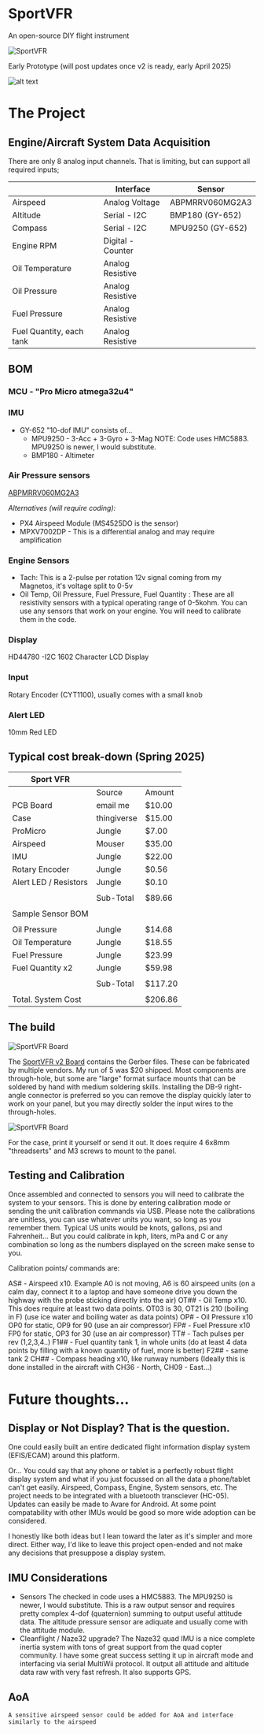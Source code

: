 # SportVFR
An open-source DIY flight instrument

![SportVFR](images/sportvfr%20on%20panel.png)

Early Prototype (will post updates once v2 is ready, early April 2025)

![alt text](https://4.bp.blogspot.com/-GkP8dgFIXWg/WY2YKC37I7I/AAAAAAAAMsY/HeARyIRffEwuhb2vx854bXn1ijqGvWt4QCKgBGAs/s1600/20160601_071528.jpg "Sport VFR DIY project")

# The Project

## Engine/Aircraft System Data Acquisition
There are only 8 analog input channels. That is limiting, but can support all required inputs;
  
|                          | Interface         | Sensor     |
|--------------------------|-------------------|------------|
| Airspeed                 | Analog Voltage    | ABPMRRV060MG2A3 |
| Altitude                 | Serial - I2C      | BMP180 (GY-652) |
| Compass                  | Serial - I2C      | MPU9250 (GY-652)|
| Engine RPM               | Digital - Counter |            |
| Oil Temperature          | Analog Resistive  |            |
| Oil Pressure             | Analog Resistive  |            |
| Fuel Pressure            | Analog Resistive  |            |
| Fuel Quantity, each tank | Analog Resistive  |            |

<!---
	That leaves any or / all of these non-mandated data points commonly measured on most aircraft;

|                          | Interface         | Sensor     |
|--------------------------|-------------------|------------|
| Electric System Voltage  | Analog            |            |
| Ammeter                  | I2C               | ACS712ELC  |
| Cylinder Head 1-6        | Analog Resistive  |            |
| Exhaust Gas   1-6        | Analog Resistive  |            |
| Fuel Flow                | Digital - Counter |            |
-->

## BOM

### MCU - "Pro Micro atmega32u4"

### IMU
- GY-652 "10-dof IMU" consists of...
   - MPU9250 - 3-Acc + 3-Gyro + 3-Mag  NOTE: Code uses HMC5883. MPU9250 is newer, I would substitute.
   - BMP180  - Altimeter

### Air Pressure sensors
[ABPMRRV060MG2A3](https://www.mouser.com/ProductDetail/Honeywell/ABPMRRV060MG2A3?qs=OTrKUuiFdkZ2B8eiLukmLQ%3D%3D)

*Alternatives (will require coding):*
- PX4 Airspeed Module (MS4525DO is the sensor)
- MPXV7002DP - This is a differential analog and may require amplification

### Engine Sensors

- Tach: This is a 2-pulse per rotation 12v signal coming from my Magnetos, it's voltage split to 0-5v
- Oil Temp, Oil Pressure, Fuel Pressure, Fuel Quantity : These are all resistivity sensors with a typical operating range of 0-5kohm.  You can use any sensors that work on your engine.  You will need to calibrate them in the code.
  
### Display
HD44780 -I2C 1602 Character LCD Display

### Input
Rotary Encoder (CYT1100), usually comes with a small knob

### Alert LED
10mm Red LED

## Typical cost break-down (Spring 2025)

| Sport VFR             |             |         |
| --------------------- | ----------- | ------- |
|                       | Source      | Amount  |
| PCB Board             | email me    | $10.00  |
| Case                  | thingiverse | $15.00  |
| ProMicro              | Jungle      | $7.00   |
| Airspeed              | Mouser      | $35.00  |
| IMU                   | Jungle      | $22.00  |
| Rotary Encoder        | Jungle      | $0.56   |
| Alert LED / Resistors | Jungle      | $0.10   |
|                       |             |         |
|                       | Sub-Total   | $89.66  |
|                       |             |         |
| Sample Sensor BOM     |             |         |
|                       |             |         |
| Oil Pressure          | Jungle      | $14.68  |
| Oil Temperature       | Jungle      | $18.55  |
| Fuel Pressure         | Jungle      | $23.99  |
| Fuel Quantity x2      | Jungle      | $59.98  |
|                       |             |         |
|                       | Sub-Total   | $117.20 |
|                       |             |         |
| Total. System Cost    |             | $206.86 |

## The build

![SportVFR Board](images/sportvfr%20board.jpeg)



The [SportVFR v2 Board](scheamtic/SportVFR_V2.zip) contains the Gerber files. These can be fabricated by multiple vendors.  My run of 5 was $20 shipped.  Most components are through-hole, but some are "large" format surface mounts that can be soldered by hand with medium soldering skills.  Installing the DB-9 right-angle connector is preferred so you can remove the display quickly later to work on your panel, but you may directly solder the input wires to the through-holes.

![SportVFR Board](images/sportvfr%20case.jpeg)

For the case, print it yourself or send it out.  It does require 4 6x8mm "threadserts" and M3 screws to mount to the panel.

## Testing and Calibration

Once assembled and connected to sensors you will need to calibrate the system to your sensors.  This is done by entering calibration mode or sending the unit calibration commands via USB.  Please note the calibrations are unitless, you can use whatever units you want, so long as you remember them. Typical US units would be knots, gallons, psi and Fahrenheit... But you could calibrate in kph, liters, mPa and C or any combination so long as the numbers displayed on the screen make sense to you.

Calibration points/ commands are:

AS# - Airspeed x10. Example A0 is not moving, A6 is 60 airspeed units (on a calm day, connect it to a laptop and have someone drive you down the highway with the probe sticking directly into the air)
OT## - Oil Temp x10. This does require at least two data points.  OT03 is 30, OT21 is 210 (boiling in F) (use ice water and boiling water as data points)
OP# - Oil Pressure x10 OP0 for static, OP9 for 90 (use an air compressor)
FP# - Fuel Pressure x10 FP0 for static, OP3 for 30 (use an air compressor)
TT# - Tach pulses per rev (1,2,3,4..)
F1## - Fuel quantity tank 1, in whole units (do at least 4 data points by filling with a known quantity of fuel, more is better)
F2## - same tank 2
CH## - Compass heading x10, like runway numbers (Ideally this is done installed in the aircraft with CH36 - North, CH09 - East...)

# Future thoughts...

## Display or Not Display? That is the question. 

One could easily built an entire dedicated flight information display system (EFIS/ECAM) around this platform.

Or... You could say that any phone or tablet is a perfectly robust flight display system and what if you just focussed on all the data a phone/tablet can't get easily.  Airspeed, Compass, Engine, System sensors, etc.  The project needs to be integrated with a bluetooth transciever (HC-05).  Updates can easily be made to Avare for Android.  At some point compatability with other IMUs would be good so more wide adoption can be considered.

I honestly like both ideas but I lean toward the later as it's simpler and more direct.  Either way, I'd like to leave this project open-ended and not make any decisions that presuppose a display system.  

## IMU Considerations

* Sensors 
	The checked in code uses a HMC5883. The MPU9250 is newer, I would substitute.  This is a  raw output sensor and requires pretty complex 4-dof (quaternion) summing to output useful attitude data.  The altitude pressure sensor are adiquate and usually come with the attitude module.
* Cleanflight / Naze32 upgrade?
	  The Naze32 quad IMU is a nice complete inertia system with tons of great support from the quad copter community.  I have some great success setting it up in aircraft mode and interfacing via serial MultiWii protocol. It output all attitude and altitude data raw with very fast refresh.  It also supports GPS.

## AoA
    A sensitive airspeed sensor could be added for AoA and interface similarly to the airspeed 
